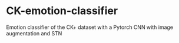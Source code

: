 # CK-emotion-classifier
Emotion classifier of the CK+ dataset with a Pytorch CNN with image augmentation and STN 
